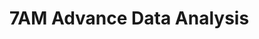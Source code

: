 # 7AM Advance Data Analysis

<!-- - ## Week

   1. [Day 1]()
   2. [Day 2](https://www.facebook.com/iCodeguru/videos/1835068673665369)
   3. [Day 3]()
   4. [Day 4]()
   5. [Day 5]() -->

<!-- - ## Week

   1. [Day 1]()
   2. [Day 2]()
   3. [Day 3]()
   4. [Day 4]()
   5. [Day 5]() -->